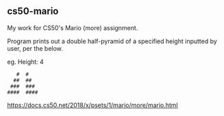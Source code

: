## cs50-mario
My work for CS50's Mario (more) assignment.

Program prints out a double half-pyramid of a specified height inputted by user, per the below.

eg. Height: 4
```
   #  #
  ##  ##
 ###  ###
####  ####
```
https://docs.cs50.net/2018/x/psets/1/mario/more/mario.html
